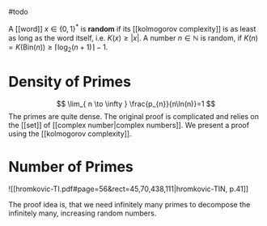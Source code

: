 #todo 

A [[word]] $x\in\{0,1\}^*$ is **random** if its [[kolmogorov complexity]] is as least as long as the word itself, i.e. $K(x)\geq|x|$. A number $n\in \mathbb N$ is random, if $K(n)=K(\mathrm{Bin}(n))\geq \lceil \log_{2}(n+1) \rceil -1$.


# Density of Primes
$$
\lim_{ n \to \infty } \frac{p_{n}}{n\ln(n)}=1
$$
The primes are quite dense. The original proof is complicated and relies on the [[set]] of [[complex number|complex numbers]]. We present a proof using the [[kolmogorov complexity]].


# Number of Primes
![[hromkovic-TI.pdf#page=56&rect=45,70,438,111|hromkovic-TIN, p.41]]
	
The proof idea is, that we need infinitely many primes to decompose the infinitely many, increasing random numbers.